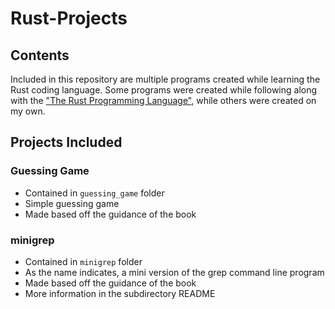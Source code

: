 # Rust-Projects

## Contents

Included in this repository are multiple programs created while learning the Rust coding language. Some programs were created while following along with the ["The Rust Programming Language"](https://doc.rust-lang.org/book/title-page.html}), while others were created on my own.

## Projects Included

### Guessing Game

- Contained in `guessing_game` folder
- Simple guessing game
- Made based off the guidance of the book

### minigrep

- Contained in `minigrep` folder
- As the name indicates, a mini version of the grep command line program
- Made based off the guidance of the book
- More information in the subdirectory README
